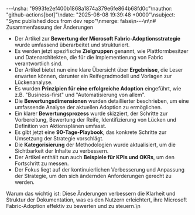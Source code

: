 ---\nsha: "9993fe2ef400b1868a1874a379e6fe864b68fd0c"\nauthor: "github-actions[bot]"\ndate: "2025-08-08 19:39:48 +0000"\nsubject: "Sync published docs from dev repo"\nmerge: false\n---\n\n# Zusammenfassung der Änderungen

- Der Artikel zur **Bewertung der Microsoft Fabric-Adoptionsstrategie** wurde umfassend überarbeitet und strukturiert.
- Es werden jetzt spezifische **Zielgruppen** genannt, wie Plattformbesitzer und Datenarchitekten, die für die Implementierung von Fabric verantwortlich sind.
- Der Artikel bietet nun eine klare Übersicht über **Ergebnisse**, die Leser erwarten können, darunter ein Reifegradmodell und Vorlagen zur Lückenanalyse.
- Es wurden **Prinzipien für eine erfolgreiche Adoption** eingeführt, wie z.B. "Business-first" und "Automatisierung von allem".
- Die **Bewertungsdimensionen** wurden detaillierter beschrieben, um eine umfassende Analyse der aktuellen Adoption zu ermöglichen.
- Ein klarer **Bewertungsprozess** wurde skizziert, der Schritte zur Vorbereitung, Bewertung der Reife, Identifizierung von Lücken und Definition von Aktionsplänen umfasst.
- Es gibt jetzt eine **90-Tage-Playbook**, das konkrete Schritte zur Umsetzung der Strategie vorschlägt.
- Die **Kategorisierung** der Methodologien wurde aktualisiert, um die Sichtbarkeit der Inhalte zu verbessern.
- Der Artikel enthält nun auch **Beispiele für KPIs und OKRs**, um den Fortschritt zu messen.
- Der Fokus liegt auf der kontinuierlichen Verbesserung und Anpassung der Strategie, um den sich ändernden Anforderungen gerecht zu werden.

Warum das wichtig ist: Diese Änderungen verbessern die Klarheit und Struktur der Dokumentation, was es den Nutzern erleichtert, ihre Microsoft Fabric-Adoption effektiv zu bewerten und zu steuern.\n